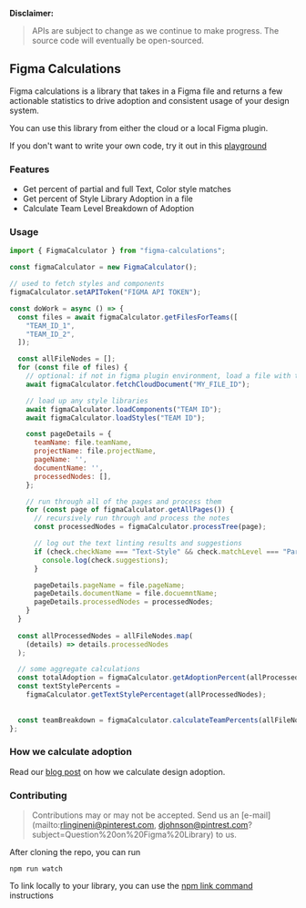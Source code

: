 
**Disclaimer:**
> APIs are subject to change as we continue to make progress. The source code will eventually be open-sourced.

## Figma Calculations

Figma calculations is a library that takes in a Figma file and returns a few actionable statistics to drive adoption and consistent usage of your design system.

You can use this library from either the cloud or a local Figma plugin.

If you don't want to write your own code, try it out in this [playground](https://replit.com/@RaviLingineni/figma-adoption#index.ts)

### Features

- Get percent of partial and full Text, Color style matches
- Get percent of Style Library Adoption in a file
- Calculate Team Level Breakdown of Adoption

### Usage

```js
import { FigmaCalculator } from "figma-calculations";

const figmaCalculator = new FigmaCalculator();

// used to fetch styles and components
figmaCalculator.setAPIToken("FIGMA API TOKEN");

const doWork = async () => {
  const files = await figmaCalculator.getFilesForTeams([
    "TEAM_ID_1",
    "TEAM_ID_2",
  ]);

  const allFileNodes = [];
  for (const file of files) {
    // optional: if not in figma plugin environment, load a file with this
    await figmaCalculator.fetchCloudDocument("MY_FILE_ID");

    // load up any style libraries
    await figmaCalculator.loadComponents("TEAM ID");
    await figmaCalculator.loadStyles("TEAM ID");

    const pageDetails = {
      teamName: file.teamName,
      projectName: file.projectName,
      pageName: '',
      documentName: '',
      processedNodes: [],
    };

    // run through all of the pages and process them
    for (const page of figmaCalculator.getAllPages()) {
      // recursively run through and process the notes
      const processedNodes = figmaCalculator.processTree(page);

      // log out the text linting results and suggestions
      if (check.checkName === "Text-Style" && check.matchLevel === "Partial") {
        console.log(check.suggestions);
      }

      pageDetails.pageName = file.pageName;
      pageDetails.documentName = file.docuemntName;
      pageDetails.processedNodes = processedNodes;
    }
  } 
    
  const allProcessedNodes = allFileNodes.map(
    (details) => details.processedNodes
  );

  // some aggregate calculations
  const totalAdoption = figmaCalculator.getAdoptionPercent(allProcessedNodes);
  const textStylePercents =
    figmaCalculator.getTextStylePercentaget(allProcessedNodes);
    
    
  const teamBreakdown = figmaCalculator.calculateTeamPercents(allFileNodes);
};
```

### How we calculate adoption

Read our [blog post](https://www.figma.com/blog/how-pinterests-design-systems-team-measures-adoption/) on how we calculate design adoption.

### Contributing

> Contributions may or may not be accepted. Send us an [e-mail](mailto:rlingineni@pinterest.com, djohnson@pintrest.com?subject=Question%20on%20Figma%20Library) to us.

After cloning the repo, you can run
```
npm run watch
```

To link locally to your library, you can use the [npm link command](https://docs.npmjs.com/cli/v8/commands/npm-link) instructions

